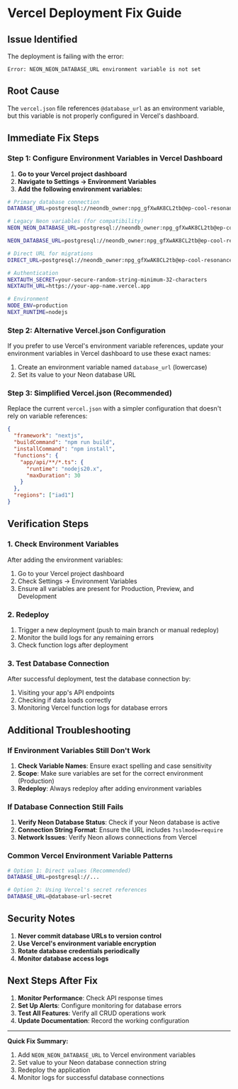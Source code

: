 # Vercel Deployment Fix Guide

## Issue Identified

The deployment is failing with the error:
```
Error: NEON_NEON_DATABASE_URL environment variable is not set
```

## Root Cause

The `vercel.json` file references `@database_url` as an environment variable, but this variable is not properly configured in Vercel's dashboard.

## Immediate Fix Steps

### Step 1: Configure Environment Variables in Vercel Dashboard

1. **Go to your Vercel project dashboard**
2. **Navigate to Settings → Environment Variables**
3. **Add the following environment variables:**

```bash
# Primary database connection
DATABASE_URL=postgresql://neondb_owner:npg_gfXwAK8CL2tb@ep-cool-resonance-adrhpfph-pooler.c-2.us-east-1.aws.neon.tech/neondb?sslmode=require&channel_binding=require

# Legacy Neon variables (for compatibility)
NEON_NEON_DATABASE_URL=postgresql://neondb_owner:npg_gfXwAK8CL2tb@ep-cool-resonance-adrhpfph-pooler.c-2.us-east-1.aws.neon.tech/neondb?sslmode=require&channel_binding=require

NEON_DATABASE_URL=postgresql://neondb_owner:npg_gfXwAK8CL2tb@ep-cool-resonance-adrhpfph-pooler.c-2.us-east-1.aws.neon.tech/neondb?sslmode=require&channel_binding=require

# Direct URL for migrations
DIRECT_URL=postgresql://neondb_owner:npg_gfXwAK8CL2tb@ep-cool-resonance-adrhpfph-pooler.c-2.us-east-1.aws.neon.tech/neondb?sslmode=require&channel_binding=require

# Authentication
NEXTAUTH_SECRET=your-secure-random-string-minimum-32-characters
NEXTAUTH_URL=https://your-app-name.vercel.app

# Environment
NODE_ENV=production
NEXT_RUNTIME=nodejs
```

### Step 2: Alternative Vercel.json Configuration

If you prefer to use Vercel's environment variable references, update your environment variables in Vercel dashboard to use these exact names:

1. Create an environment variable named `database_url` (lowercase)
2. Set its value to your Neon database URL

### Step 3: Simplified Vercel.json (Recommended)

Replace the current `vercel.json` with a simpler configuration that doesn't rely on variable references:

```json
{
  "framework": "nextjs",
  "buildCommand": "npm run build",
  "installCommand": "npm install",
  "functions": {
    "app/api/**/*.ts": {
      "runtime": "nodejs20.x",
      "maxDuration": 30
    }
  },
  "regions": ["iad1"]
}
```

## Verification Steps

### 1. Check Environment Variables
After adding the environment variables:
1. Go to your Vercel project dashboard
2. Check Settings → Environment Variables
3. Ensure all variables are present for Production, Preview, and Development

### 2. Redeploy
1. Trigger a new deployment (push to main branch or manual redeploy)
2. Monitor the build logs for any remaining errors
3. Check function logs after deployment

### 3. Test Database Connection
After successful deployment, test the database connection by:
1. Visiting your app's API endpoints
2. Checking if data loads correctly
3. Monitoring Vercel function logs for database errors

## Additional Troubleshooting

### If Environment Variables Still Don't Work

1. **Check Variable Names**: Ensure exact spelling and case sensitivity
2. **Scope**: Make sure variables are set for the correct environment (Production)
3. **Redeploy**: Always redeploy after adding environment variables

### If Database Connection Still Fails

1. **Verify Neon Database Status**: Check if your Neon database is active
2. **Connection String Format**: Ensure the URL includes `?sslmode=require`
3. **Network Issues**: Verify Neon allows connections from Vercel

### Common Vercel Environment Variable Patterns

```bash
# Option 1: Direct values (Recommended)
DATABASE_URL=postgresql://...

# Option 2: Using Vercel's secret references
DATABASE_URL=@database-url-secret
```

## Security Notes

1. **Never commit database URLs to version control**
2. **Use Vercel's environment variable encryption**
3. **Rotate database credentials periodically**
4. **Monitor database access logs**

## Next Steps After Fix

1. **Monitor Performance**: Check API response times
2. **Set Up Alerts**: Configure monitoring for database errors
3. **Test All Features**: Verify all CRUD operations work
4. **Update Documentation**: Record the working configuration

---

**Quick Fix Summary:**
1. Add `NEON_NEON_DATABASE_URL` to Vercel environment variables
2. Set value to your Neon database connection string
3. Redeploy the application
4. Monitor logs for successful database connections